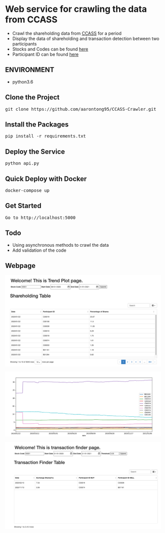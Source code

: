 # Web service for crawling the data from CCASS
* Crawl the shareholding data from [CCASS](https://www.hkexnews.hk/sdw/search/searchsdw.aspx) for a period
* Display the data of shareholding and transaction detection between two participants
* Stocks and Codes can be found [here](https://www.hkex.com.hk/mutual-market/stock-connect/eligible-stocks/view-all-eligible-securities?sc_lang=zh-hk)
* Participant ID can be found [here](https://www.hkexnews.hk/sdw/search/partlist.aspx?sortby=partid)

## ENVIRONMENT
* python3.6

## Clone the Project
<pre>
git clone https://github.com/aarontong95/CCASS-Crawler.git
</pre>

## Install the Packages
<pre>
pip install -r requirements.txt
</pre>

## Deploy the Service
<pre>
python api.py
</pre>

## Quick Deploy with Docker
<pre>
docker-compose up
</pre>

## Get Started
<pre>
Go to http://localhost:5000
</pre>

## Todo
* Using asynchronous methods to crawl the data
* Add validation of the code

## Webpage
![alt text](https://github.com/aarontong95/CCASS-Crawler/blob/main/docs/sharehold.png)

![alt text](https://github.com/aarontong95/CCASS-Crawler/blob/main/docs/trend_plot.png)
  
![alt text](https://github.com/aarontong95/CCASS-Crawler/blob/main/docs/transaction_finder.png)
